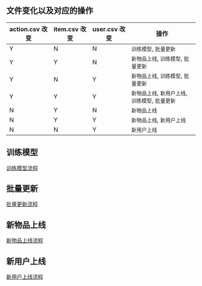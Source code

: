 
## 文件变化以及对应的操作
|action.csv 改变 |item.csv 改变 | user.csv 改变| 操作 |
--- | --- | --- | ---
|Y|N|N| `训练模型`, `批量更新` |
|Y|Y|N| `新物品上线`, `训练模型`, `批量更新` |
|Y|N|Y| `新物品上线`, `训练模型`, `批量更新` |
|Y|Y|Y| `新物品上线`, `新用户上线`, `训练模型`, `批量更新` |
|N|Y|N| `新物品上线` |
|N|Y|Y| `新物品上线`, `新用户上线` |
|N|N|Y| `新用户上线` |

## 训练模型
[训练模型流程](./train-model.md)

## 批量更新
[批量更新流程](./action-new.md)

## 新物品上线
[新物品上线流程](./item-new.md)

## 新用户上线
[新用户上线流程](./user-new.md)
